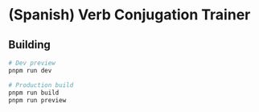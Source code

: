 # (Spanish) Verb Conjugation Trainer

## Building

```bash
# Dev preview
pnpm run dev

# Production build
pnpm run build
pnpm run preview
```
